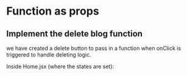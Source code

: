 # Function as props

## Implement the delete blog function

we have created a delete button to pass in a function when onClick is triggered to handle deleting logic.

Inside Home.jsx (where the states are set):
